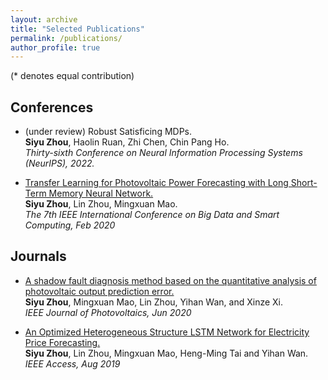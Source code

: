 ```yaml
---
layout: archive
title: "Selected Publications"
permalink: /publications/
author_profile: true
---
```

(* denotes equal contribution)

## Conferences
* (under review) Robust Satisficing MDPs. <br>
 **Siyu Zhou**, Haolin Ruan, Zhi Chen, Chin Pang Ho. <br>
<i>  Thirty-sixth Conference on Neural Information Processing Systems (NeurIPS), 2022. </i> <br>

* [Transfer Learning for Photovoltaic Power Forecasting with Long Short-Term Memory Neural Network.](https://ieeexplore.ieee.org/document/9070676) <br>
 **Siyu Zhou**, Lin Zhou, Mingxuan Mao. <br>
<i> The 7th IEEE International Conference on Big Data and Smart Computing, Feb 2020 </i> <br>

## Journals
* [A shadow fault diagnosis method based on the quantitative analysis of photovoltaic output prediction error.](https://ieeexplore.ieee.org/document/9099623) <br>
 **Siyu Zhou**, Mingxuan Mao, Lin Zhou, Yihan Wan, and Xinze Xi. <br>
<i> IEEE Journal of Photovoltaics, Jun 2020 </i> <br>

* [An Optimized Heterogeneous Structure LSTM Network for Electricity Price Forecasting.](https://ieeexplore.ieee.org/document/8787887) <br>
 **Siyu Zhou**, Lin Zhou, Mingxuan Mao, Heng-Ming Tai and Yihan Wan. <br>
<i> IEEE Access, Aug 2019 </i> <br>
